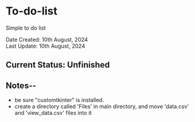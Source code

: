 # To-do-list
Simple to do list  

Date Created: 10th August, 2024  
Last Update: 10th August, 2024  

## Current Status: Unfinished

## Notes--
- be sure "customtkinter" is installed.  
- create a directory called 'Files' in main directory, and move 'data.csv' and 'view_data.csv' files into it
